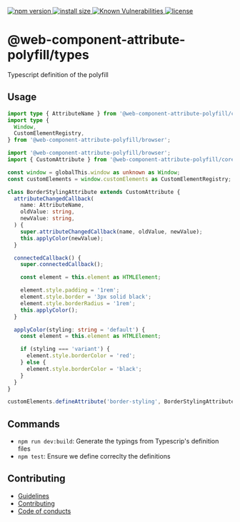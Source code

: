 <p>
    <a href="https://www.npmjs.com/package/@web-component-attribute-polyfill/types">
    <img src="https://img.shields.io/npm/v/@web-component-attribute-polyfill/types" alt="npm version">
  </a>

  <a href="https://packagephobia.now.sh/result?p=@web-component-attribute-polyfill/types">
    <img src="https://packagephobia.now.sh/badge?p=@web-component-attribute-polyfill/types" alt="install size">
  </a>

  <a href="https://snyk.io/test/github/rochejul/web-component-attribute-polyfilln">
    <img src="https://snyk.io/test/github/rochejul/web-component-attribute-polyfill/badge.svg?targetFile=packages/types/package.json" alt="Known Vulnerabilities">
  </a>

  <a href="https://github.com/rochejul/web-component-attribute-polyfill/blob/main/LICENSE">
    <img src="https://img.shields.io/npm/l/@web-component-attribute-polyfill/types.svg" alt="license">
  </a>
</p>

# @web-component-attribute-polyfill/types

Typescript definition of the polyfill

## Usage

```typescript
import type { AttributeName } from '@web-component-attribute-polyfill/core';
import type {
  Window,
  CustomElementRegistry,
} from '@web-component-attribute-polyfill/browser';

import '@web-component-attribute-polyfill/browser';
import { CustomAttribute } from '@web-component-attribute-polyfill/core';

const window = globalThis.window as unknown as Window;
const customElements = window.customElements as CustomElementRegistry;

class BorderStylingAttribute extends CustomAttribute {
  attributeChangedCallback(
    name: AttributeName,
    oldValue: string,
    newValue: string,
  ) {
    super.attributeChangedCallback(name, oldValue, newValue);
    this.applyColor(newValue);
  }

  connectedCallback() {
    super.connectedCallback();

    const element = this.element as HTMLElement;

    element.style.padding = '1rem';
    element.style.border = '3px solid black';
    element.style.borderRadius = '1rem';
    this.applyColor();
  }

  applyColor(styling: string = 'default') {
    const element = this.element as HTMLElement;

    if (styling === 'variant') {
      element.style.borderColor = 'red';
    } else {
      element.style.borderColor = 'black';
    }
  }
}

customElements.defineAttribute('border-styling', BorderStylingAttribute);
```

## Commands

- `npm run dev:build`: Generate the typings from Typescrip's definition files
- `npm test`: Ensure we define correclty the definitions

## Contributing

- [Guidelines](../../docs/GUIDELINES.md)
- [Contributing](../../docs/CONTRIBUTING.md)
- [Code of conducts](../../docs/CODE_OF_CONDUCTS.md)
